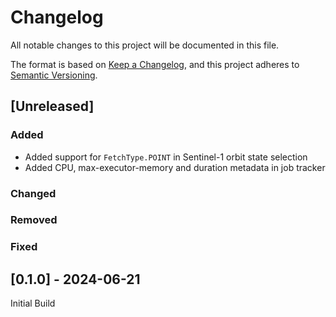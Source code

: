 # Changelog
All notable changes to this project will be documented in this file.

The format is based on [Keep a Changelog](https://keepachangelog.com/en/1.0.0/),
and this project adheres to [Semantic Versioning](https://semver.org/spec/v2.0.0.html).

## [Unreleased]

### Added
- Added support for `FetchType.POINT` in Sentinel-1 orbit state selection
- Added CPU, max-executor-memory and duration metadata in job tracker
### Changed

### Removed

### Fixed


## [0.1.0] - 2024-06-21

Initial Build


